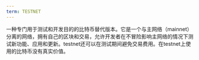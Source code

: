 ```yaml
---
term: TESTNET
---
```


一种专门用于测试和开发目的的比特币替代版本。它是一个与主网络（mainnet）分离的网络，拥有自己的区块和交易，允许开发者在不冒险影响主网络的情况下测试新功能、应用和更新。testnet还可以在测试期间避免交易费用。在testnet上使用的比特币没有真实价值。